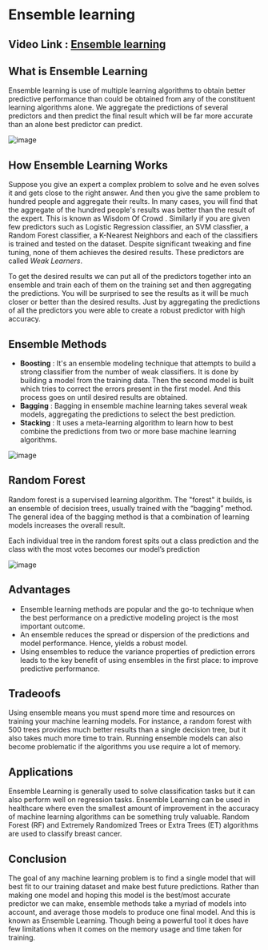 # Ensemble learning

## Video Link : [Ensemble learning]()



## What is Ensemble Learning
Ensemble learning is use of multiple learning algorithms to obtain better predictive performance than could be obtained from any of the constituent learning algorithms alone. We aggregate the predictions of several predictors and then predict the final result which will be far more accurate than an alone best predictor can predict.


![image](https://user-images.githubusercontent.com/78369337/138807427-d609c1e4-d390-464f-8563-79cbc8016c17.png)




## How Ensemble Learning Works
Suppose you give an expert a complex problem to solve and he even solves it and gets close to the right answer. And then you give the same problem to hundred people and aggregate their reults. In many cases, you will find that the aggregate of the hundred people's results was better than the result of the expert. This is known as Wisdom Of Crowd .
Similarly if you are given few predictors such as Logistic Regression classifier, an SVM classfier, a Random Forest classifier, a K-Nearest Neighbors and each of the classifiers is trained and tested on the dataset. Despite significant tweaking and fine tuning, none of them achieves the desired results. These predictors are called *Weak Learners*.

To get the desired results we can put all of the predictors together into an ensemble and train each of them on the training set and then aggregating the predictions. You will be surprised to see the results as it will be much closer or better than the desired results. Just by aggregating the predictions of all the predictors you were able to create a robust predictor with high accuracy.

## Ensemble Methods
 - **Boosting** : It's an ensemble modeling technique that attempts to build a strong classifier from the number of weak classifiers. It is done by building a model from the training data. Then the second model is built which tries to correct the errors present in the first model. And this process goes on until desired results are obtained.
 - **Bagging** : Bagging in ensemble machine learning takes several weak models, aggregating the predictions to select the best prediction. 
 - **Stacking** : It uses a meta-learning algorithm to learn how to best combine the predictions from two or more base machine learning algorithms.
 
![image](https://user-images.githubusercontent.com/78369337/138754749-351b8469-134b-4f0e-93af-d39a6fbd28e9.png)

## Random Forest

Random forest is a supervised learning algorithm. The "forest" it builds, is an ensemble of decision trees, usually trained with the “bagging” method. The general idea of the bagging method is that a combination of learning models increases the overall result.

Each individual tree in the random forest spits out a class prediction and the class with the most votes becomes our model’s prediction

![image](https://user-images.githubusercontent.com/78369337/138754715-9aac7d61-6f07-48ee-a3a2-ded5ca2f23ca.png)


## Advantages 
 - Ensemble learning methods are popular and the go-to technique when the best performance on a predictive modeling project is the most important outcome.
 - An ensemble reduces the spread or dispersion of the predictions and model performance. Hence, yields a robust model.
 - Using ensembles to reduce the variance properties of prediction errors leads to the key benefit of using ensembles in the first place: to improve predictive performance.

## Tradeoofs
Using ensemble means you must spend more time and resources on training your machine learning models. For instance, a random forest with 500 trees provides much better results than a single decision tree, but it also takes much more time to train. Running ensemble models can also become problematic if the algorithms you use require a lot of memory.

## Applications
Ensemble Learning is generally used to solve classification tasks but it can also perform well on regression tasks. Ensemble Learning can be used in healthcare where even the smallest amount of improvement in the accuracy of machine learning algorithms can be something truly valuable. Random Forest (RF) and Extremely Randomized Trees or Extra Trees (ET) algorithms are used to classify breast cancer.

## Conclusion
The goal of any machine learning problem is to find a single model that will best fit to our training dataset and make best future predictions. Rather than making one model and hoping this model is the best/most accurate predictor we can make, ensemble methods take a myriad of models into account, and average those models to produce one final model. And this is known as Ensemble Learning. Though being a powerful tool it does have few limitations when it comes on the memory usage and time taken for training.
